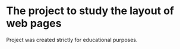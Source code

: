 # The project to study the layout of web pages

Project was created strictly for educational purposes.